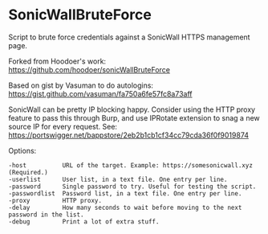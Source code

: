 # SonicWallBruteForce

Script to brute force credentials against a SonicWall HTTPS management page.

Forked from Hoodoer's work:  
https://github.com/hoodoer/sonicWallBruteForce

Based on gist by Vasuman to do autologins:  
https://gist.github.com/vasuman/fa750a6fe57fc8a73aff


SonicWall can be pretty IP blocking happy. Consider using the HTTP proxy feature to pass
this through Burp, and use IPRotate extension to snag a new source IP for every request. See:  
https://portswigger.net/bappstore/2eb2b1cb1cf34cc79cda36f0f9019874


Options:
```
-host          URL of the target. Example: https://somesonicwall.xyz (Required.)
-userlist      User list, in a text file. One entry per line.
-password      Single password to try. Useful for testing the script.
-passwordlist  Password list, in a text file. One entry per line.
-proxy         HTTP proxy.
-delay         How many seconds to wait before moving to the next password in the list.
-debug         Print a lot of extra stuff.
```

